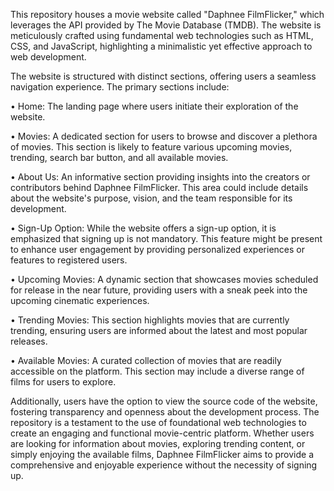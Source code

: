 This repository houses a movie website called "Daphnee FilmFlicker," which leverages the API provided by The Movie Database (TMDB). 
The website is meticulously crafted using fundamental web technologies such as HTML, CSS, and JavaScript, highlighting a minimalistic 
yet effective approach to web development.

The website is structured with distinct sections, offering users a seamless navigation experience. The primary sections include:

•	Home: The landing page where users initiate their exploration of the website.

•	Movies: A dedicated section for users to browse and discover a plethora of movies. 
  This section is likely to feature various upcoming movies, trending, search bar button, and all available movies.
  
•	About Us: An informative section providing insights into the creators or contributors behind Daphnee FilmFlicker. 
  This area could include details about the website's purpose, vision, and the team responsible for its development.
  
•	Sign-Up Option: While the website offers a sign-up option, it is emphasized that signing up is not mandatory. 
  This feature might be present to enhance user engagement by providing personalized experiences or features to registered users.
  
•	Upcoming Movies: A dynamic section that showcases movies scheduled for release in the near future, providing users with a sneak peek into 
  the upcoming cinematic experiences.
  
•	Trending Movies: This section highlights movies that are currently trending, ensuring users are informed about the latest and most popular releases.

•	Available Movies: A curated collection of movies that are readily accessible on the platform. This section may include a diverse range of films for users
  to explore.

Additionally, users have the option to view the source code of the website, fostering transparency and openness about the development process. 
The repository is a testament to the use of foundational web technologies to create an engaging and functional movie-centric platform. 
Whether users are looking for information about movies, exploring trending content, or simply enjoying the available films, Daphnee FilmFlicker
aims to provide a comprehensive and enjoyable experience without the necessity of signing up.
